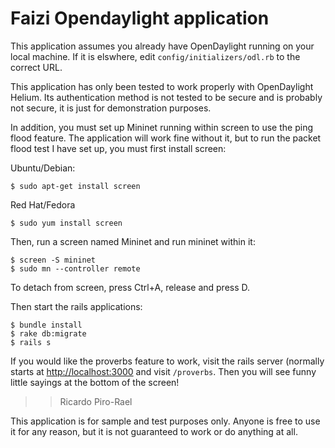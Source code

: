 # Faizi Opendaylight application

This application assumes you already have OpenDaylight running on your local
machine. If it is elswhere, edit `config/initializers/odl.rb` to the correct
URL.

This application has only been tested to work properly with OpenDaylight Helium.
Its authentication method is not tested to be secure and is probably not secure,
it is just for demonstration purposes.

In addition, you must set up Mininet running within screen to use the ping flood
feature. The application will work fine without it, but to run the packet flood
test I have set up, you must first install screen:

Ubuntu/Debian:
```
$ sudo apt-get install screen
```

Red Hat/Fedora
```
$ sudo yum install screen
```

Then, run a screen named Mininet and run mininet within it:
```
$ screen -S mininet
$ sudo mn --controller remote
```
To detach from screen, press Ctrl+A, release and press D.

Then start the rails applications:

```
$ bundle install
$ rake db:migrate
$ rails s
```
If you would like the proverbs feature to work, visit the rails server (normally
starts at [http://localhost:3000](http://localhost:3000) and visit `/proverbs`.
Then you will see funny little sayings at the bottom of the screen!

>> Ricardo Piro-Rael

This application is for sample and test purposes only. Anyone is free to use it
for any reason, but it is not guaranteed to work or do anything at all.
